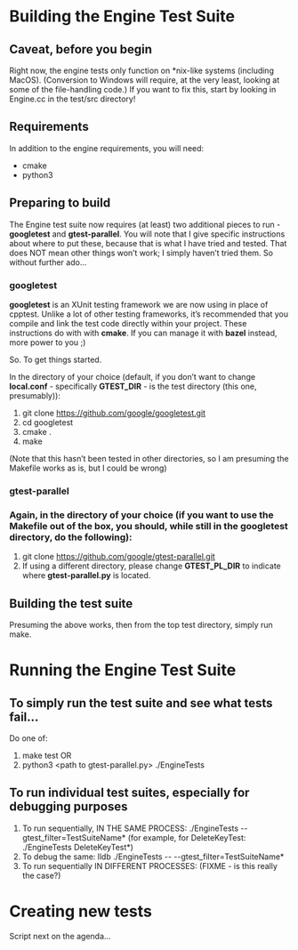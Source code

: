 # Building the Engine Test Suite

## Caveat, before you begin

Right now, the engine tests only function on \*nix-like systems (including MacOS). (Conversion to Windows will require, at the very least, looking at some of the file-handling code.) If you want to fix this, start by looking in Engine.cc in the test/src directory!

## Requirements

In addition to the engine requirements, you will need:

* cmake
* python3

## Preparing to build

The Engine test suite now requires (at least) two additional pieces to run - **googletest** and **gtest-parallel**. You will note that I give specific instructions about where to put these, because that is what I have tried and tested. That does NOT mean other things won’t work; I simply haven’t tried them. So without further ado…

### googletest

**googletest** is an XUnit testing framework we are now using in place of cpptest. Unlike a lot of other testing frameworks, it’s recommended that you compile and link the test code directly within your project. These instructions do with with **cmake**. If you can manage it with **bazel** instead, more power to you ;)

So. To get things started.

In the directory of your choice (default, if you don’t want to change **local.conf** - specifically **GTEST\_DIR** - is the test directory (this one, presumably)):

1. git clone https://github.com/google/googletest.git
2. cd googletest
3. cmake .
4. make

(Note that this hasn’t been tested in other directories, so I am presuming the Makefile works as is, but I could be wrong)

### gtest-parallel

### Again, in the directory of your choice (if you want to use the Makefile out of the box, you should, while still in the googletest directory, do the following):

1. git clone https://github.com/google/gtest-parallel.git
2. If using a different directory, please change **GTEST\_PL\_DIR** to indicate where **gtest-parallel.py** is located.

## Building the test suite

Presuming the above works, then from the top test directory, simply run make.

# Running the Engine Test Suite

## To simply run the test suite and see what tests fail...

Do one of:

1. make test OR
2. python3 \<path to gtest-parallel.py\> ./EngineTests

## To run individual test suites, especially for debugging purposes

1. To run sequentially, IN THE SAME PROCESS: ./EngineTests --gtest_filter=TestSuiteName* (for example, for DeleteKeyTest: ./EngineTests DeleteKeyTest*) 
2. To debug the same: lldb ./EngineTests -- --gtest_filter=TestSuiteName*
3. To run sequentially IN DIFFERENT PROCESSES: (FIXME - is this really the case?) 

# Creating new tests

Script next on the agenda...

